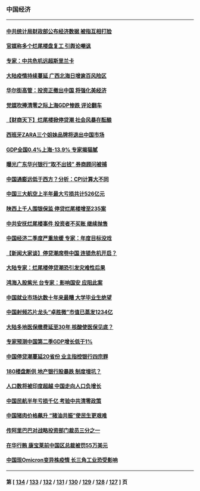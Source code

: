 ### 中国经济
---
#### [中共统计局财政部公布经济数据 被指互相打脸](../../pages/ncid283/n13782422.md) 
#### [官媒称多个烂尾楼盘复工 引舆论嘲讽](../../pages/ncid283/n13782365.md) 
#### [专家：中共危机远超斯里兰卡](../../pages/ncid283/n13782248.md) 
#### [大陆疫情持续蔓延 广西北海日增逾百风险区](../../pages/ncid283/n13782153.md) 
#### [华尔街高管：投资正撤出中国 将强化美经济](../../pages/ncid283/n13782023.md) 
#### [党媒吹捧清零之际上海GDP惨跌 评论翻车](../../pages/ncid283/n13781988.md) 
#### [【财商天下】烂尾楼掀停贷潮 社会风暴在酝酿](../../pages/ncid283/n13781801.md) 
#### [西班牙ZARA三个姐妹品牌将退出中国市场](../../pages/ncid283/n13781896.md) 
#### [GDP全国0.4%上海-13.9% 专家揭猫腻](../../pages/ncid283/n13781772.md) 
#### [曝光广东华兴银行“取不出钱” 券商顾问被捕](../../pages/ncid283/n13781855.md) 
#### [中国通膨远低于西方？分析：CPI计算大不同](../../pages/ncid283/n13781786.md) 
#### [中国三大航空上半年最大亏损共计526亿元](../../pages/ncid283/n13781877.md) 
#### [陕西上千人围银保监 停贷烂尾楼增至235案](../../pages/ncid283/n13781579.md) 
#### [中共安抚烂尾楼事件 投资者不买账 继续抛售](../../pages/ncid283/n13781732.md) 
#### [中国经济二季度严重放缓 专家：年度目标没戏](../../pages/ncid283/n13781686.md) 
#### [【新闻大家谈】停贷潮席卷中国 连锁危机开启？](../../pages/ncid283/n13781582.md) 
#### [大陆专家：烂尾楼停贷潮恐引发灾难性后果](../../pages/ncid283/n13781577.md) 
#### [鸿海入股紫光 台专家：影响国安 应阻此案](../../pages/ncid283/n13781172.md) 
#### [中国就业市场达数十年来最糟 大学毕业生绝望](../../pages/ncid283/n13781191.md) 
#### [中国射频芯片龙头“卓胜微”市值已蒸发1234亿](../../pages/ncid283/n13781080.md) 
#### [大陆多地医保缴费延至30年 核酸使医保见底？](../../pages/ncid283/n13780779.md) 
#### [专家预测中国第二季GDP增长低于1%](../../pages/ncid283/n13781063.md) 
#### [中国停贷潮蔓延20省份 业主指控银行四宗罪](../../pages/ncid283/n13781035.md) 
#### [180楼盘断供 地产银行股暴跌 制度埋坑？](../../pages/ncid283/n13780778.md) 
#### [人口数将被印度超越 中国走向人口负增长](../../pages/ncid283/n13781026.md) 
#### [中国民航半年亏损千亿 考验中共清零政策](../../pages/ncid283/n13781001.md) 
#### [中国猪肉价格飙升 “猪油共振”使民生更艰难](../../pages/ncid283/n13780987.md) 
#### [传阿里巴巴对战略投资部门裁员三分之一](../../pages/ncid283/n13780927.md) 
#### [在华行贿 康宝莱前中国区总裁被罚55万美元](../../pages/ncid283/n13780527.md) 
#### [中国现Omicron变异株疫情 长三角工业恐受影响](../../pages/ncid283/n13780940.md) 

---
#### 第 [ [134](./134.md) / [133](./133.md) / [132](./132.md) / [131](./131.md) / [130](./130.md) / [129](./129.md) / [128](./128.md) / [127](./127.md) ] 页
